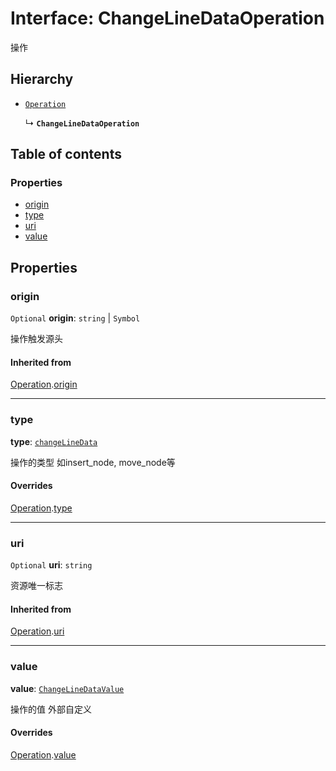 # Interface: ChangeLineDataOperation

操作

## Hierarchy

* [`Operation`](/en/auto-docs/free-layout-editor/interfaces/Operation.md)

  ↳ **`ChangeLineDataOperation`**

## Table of contents

### Properties

* [origin](/en/auto-docs/free-layout-editor/interfaces/ChangeLineDataOperation.md#origin)
* [type](/en/auto-docs/free-layout-editor/interfaces/ChangeLineDataOperation.md#type)
* [uri](/en/auto-docs/free-layout-editor/interfaces/ChangeLineDataOperation.md#uri)
* [value](/en/auto-docs/free-layout-editor/interfaces/ChangeLineDataOperation.md#value)

## Properties

### origin

`Optional` **origin**: `string` | `Symbol`

操作触发源头

#### Inherited from

[Operation](/en/auto-docs/free-layout-editor/interfaces/Operation.md).[origin](/en/auto-docs/free-layout-editor/interfaces/Operation.md#origin)

***

### type

**type**: [`changeLineData`](/en/auto-docs/free-layout-editor/enums/FreeOperationType.md#changelinedata)

操作的类型 如insert\_node, move\_node等

#### Overrides

[Operation](/en/auto-docs/free-layout-editor/interfaces/Operation.md).[type](/en/auto-docs/free-layout-editor/interfaces/Operation.md#type)

***

### uri

`Optional` **uri**: `string`

资源唯一标志

#### Inherited from

[Operation](/en/auto-docs/free-layout-editor/interfaces/Operation.md).[uri](/en/auto-docs/free-layout-editor/interfaces/Operation.md#uri)

***

### value

**value**: [`ChangeLineDataValue`](/en/auto-docs/free-layout-editor/interfaces/ChangeLineDataValue.md)

操作的值 外部自定义

#### Overrides

[Operation](/en/auto-docs/free-layout-editor/interfaces/Operation.md).[value](/en/auto-docs/free-layout-editor/interfaces/Operation.md#value)
